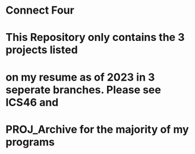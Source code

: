 # Connect Four 
#
# This Repository only contains the 3 projects listed
# on my resume as of 2023 in 3 seperate branches. Please see ICS46 and
# PROJ_Archive for the majority of my programs
